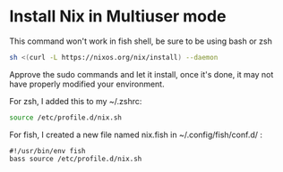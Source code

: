 
# Install Nix in Multiuser mode

This command won't work in fish shell, be sure to be using bash or zsh

```sh
sh <(curl -L https://nixos.org/nix/install) --daemon
```

Approve the sudo commands and let it install, once it's done, it may not have properly modified your environment.

For zsh, I added this to my ~/.zshrc:

```sh
source /etc/profile.d/nix.sh
```

For fish, I created a new file named nix.fish in ~/.config/fish/conf.d/ :

```fish
#!/usr/bin/env fish
bass source /etc/profile.d/nix.sh
```
